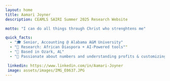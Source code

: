 ```yaml
---
layout: home
title: Aamari Joyner
description: CEAMLS SAIRI Summer 2025 Research Website

motto: "I can do all things through Christ who strenghtens me"

quick_facts:
  - "🎓 Senior, Accounting @ Alabama A&M University"
  - "🔬 Research: African Diaspora + AI-Powered tools""
  - "📍 Based in Ozark, AL"
  - "🚀 Passionate about numbers and understanding profits & customizing different jewelry pieces."

 linkedin: https://www.linkedin.com/in/Aamari-Joyner
 image: assets/images/IMG_E0637.JPG
---
```

